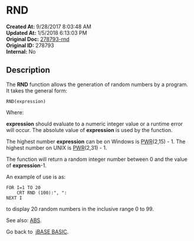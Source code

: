 # RND

**Created At:** 9/28/2017 8:03:48 AM  
**Updated At:** 1/5/2018 6:13:03 PM  
**Original Doc:** [278793-rnd](https://docs.jbase.com/36868-jbase-basic/278793-rnd)  
**Original ID:** 278793  
**Internal:** No  

## Description

The **RND** function allows the generation of random numbers by a program. It takes the general form:

```
RND(expression)
```

Where:

**expression** should evaluate to a numeric integer value or a runtime error will occur. The absolute value of **expression** is used by the function.

The highest number **expression** can be on Windows is [PWR](./../pwr)(2,15) - 1. The highest number on UNIX is [PWR](./../pwr)(2,31) - 1.

The function will return a random integer number between 0 and the value of **expression**-1.

An example of use is as:

```
FOR I=1 TO 20
    CRT RND (100):", ":
NEXT I
```

to display 20 random numbers in the inclusive range 0 to 99.

See also: [ABS](./../abs).

Go back to  [jBASE BASIC](./../jbase-basic-programmers-reference-guide).
